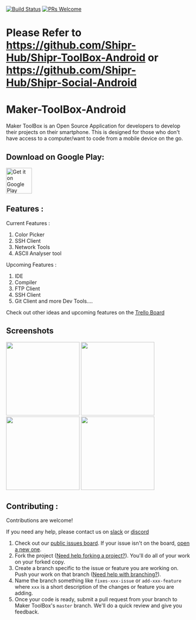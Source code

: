 [![Build Status](https://travis-ci.org/Maker-Hub/Maker-ToolBox-Android.svg?branch=master)](https://travis-ci.org/Maker-Hub/Maker-ToolBox-Android) [![PRs Welcome](https://img.shields.io/badge/PRs-welcome-brightgreen.svg?style=flat-square)](http://makeapullrequest.com)

# Please Refer to https://github.com/Shipr-Hub/Shipr-ToolBox-Android or https://github.com/Shipr-Hub/Shipr-Social-Android 

# Maker-ToolBox-Android

Maker ToolBox is an Open Source Application for developers to develop their projects on their smartphone. This is designed for those who don't have access to a computer/want to code from a mobile device on the go.

## Download on Google Play:
<a href="https://play.google.com/store/apps/details?id=io.github.yhdesai.makertoolbox"><img src="https://play.google.com/intl/en_us/badges/images/generic/en-play-badge.png" alt="Get it on Google Play" height="70"/></a>


## Features :

Current Features : 
1) Color Picker
2) SSH Client
3) Network Tools
4) ASCII Analyser tool


Upcoming Features :
1) IDE
2) Compiler
3) FTP Client
4) SSH Client
5) Git Client
and more Dev Tools....

Check out other ideas and upcoming features on the [Trello Board][7]

## Screenshots

<img src="https://user-images.githubusercontent.com/22801227/46724734-f4352480-cc7a-11e8-93c6-9295bb9deda9.png" width="200"> <img src="https://user-images.githubusercontent.com/22801227/46724749-fd25f600-cc7a-11e8-9cb4-3a44655b9da3.png" width="200"> <img src="https://user-images.githubusercontent.com/22801227/46724766-04e59a80-cc7b-11e8-99fa-f26778360c83.png" width="200"> <img src="https://user-images.githubusercontent.com/22801227/46724788-0f079900-cc7b-11e8-8405-259e2038d89f.png" width="200">




## Contributing :

Contributions are welcome!

If you need any help, please contact us on [slack][5] or [discord][6]

1. Check out our [public issues board][0]. If your issue isn't on the board, [open a new one][1].
2. Fork the project ([Need help forking a project?][3]). You'll do all of your work on your forked copy.
3. Create a branch specific to the issue or feature you are working on. Push your work on that branch ([Need help with branching?][4]).
4. Name the branch something like `fixes-xxx-issue` or `add-xxx-feature` where `xxx` is a short description of the changes or feature you are adding.
5. Once your code is ready, submit a pull request from your branch to Maker ToolBox's `master` branch. We'll do a quick review and give you feedback.

[0]: https://github.com/yhdesai/Maker-ToolBox-Android/issues
[1]: https://github.com/yhdesai/Maker-ToolBox-Android/issues/new
[3]: https://help.github.com/articles/fork-a-repo/
[4]: https://github.com/Kunena/Kunena-Forum/wiki/Create-a-new-branch-with-git-and-manage-branches
[5]: https://join.slack.com/t/makertoolbox/shared_invite/enQtMzQ1Mjk1OTQyMDUyLTNmOWM4MTM2MzU0ZTQwOTRhZTg5MzQ4YTMyZjAzZTEwN2I4YmYxMDA4YzJjMjEyNGU0YTc0YWM3N2ZmZjFmNTQ
[6]: http://discord.gg/x28KKWG
[7]: https://trello.com/b/kuoT8UaL/maker-toolbox
